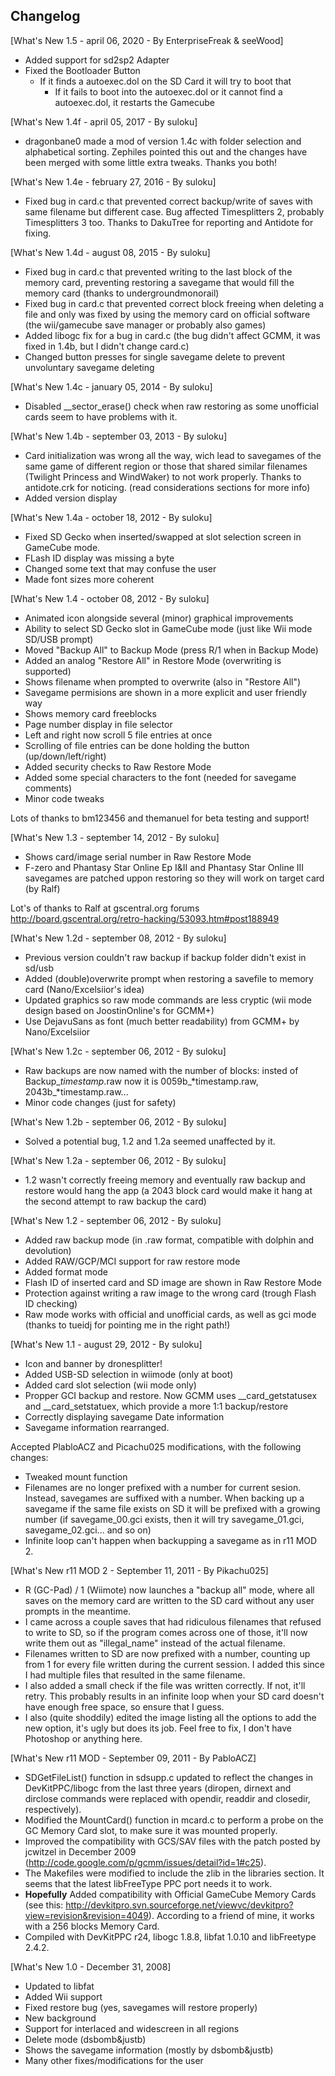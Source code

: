 ## Changelog

[What's New 1.5 - april 06, 2020 - By EnterpriseFreak & seeWood]
* Added support for sd2sp2 Adapter
* Fixed the Bootloader Button
  - If it finds a autoexec.dol on the SD Card it will try to boot that
    - If it fails to boot into the autoexec.dol or it cannot find a autoexec.dol, it restarts the Gamecube
    
[What's New 1.4f - april 05, 2017 - By suloku]
* dragonbane0 made a mod of version 1.4c with folder selection and alphabetical sorting. Zephiles pointed this out and the changes have been merged with some little extra tweaks. Thanks you both!

[What's New 1.4e - february 27, 2016 - By suloku]
* Fixed bug in card.c that prevented correct backup/write of saves with same filename but different case. Bug affected Timesplitters 2, probably Timesplitters 3 too. Thanks to DakuTree for reporting and Antidote for fixing.

[What's New 1.4d - august 08, 2015 - By suloku]
* Fixed bug in card.c that prevented writing to the last block of the memory card, preventing restoring a savegame that would fill the memory card (thanks to undergroundmonorail)
* Fixed bug in card.c that prevented correct block freeing when deleting a file and only was fixed by using the memory card on official software (the wii/gamecube save manager or probably also games)
* Added libogc fix for a bug in card.c (the bug didn't affect GCMM, it was fixed in 1.4b, but I didn't change card.c)
* Changed button presses for single savegame delete to prevent unvoluntary savegame deleting

[What's New 1.4c - january 05, 2014 - By suloku]
* Disabled __sector_erase() check when raw restoring as some unofficial cards seem to have problems with it.

[What's New 1.4b - september 03, 2013 - By suloku]
* Card initialization was wrong all the way, wich lead to savegames of the same game of different region or those that shared similar filenames (Twilight Princess and WindWaker) to not work properly. Thanks to antidote.crk for noticing. (read considerations sections for more info)
* Added version display

[What's New 1.4a - october 18, 2012 - By suloku]
* Fixed SD Gecko when inserted/swapped at slot selection screen in GameCube mode.
* FLash ID display was missing a byte
* Changed some text that may confuse the user
* Made font sizes more coherent

[What's New 1.4 - october 08, 2012 - By suloku]
* Animated icon alongside several (minor) graphical improvements
* Ability to select SD Gecko slot in GameCube mode (just like Wii mode SD/USB prompt)
* Moved "Backup All" to Backup Mode (press R/1 when in Backup Mode)
* Added an analog "Restore All" in Restore Mode (overwriting is supported)
* Shows filename when prompted to overwrite (also in "Restore All")
* Savegame permisions are shown in a more explicit and user friendly way
* Shows memory card freeblocks
* Page number display in file selector
* Left and right now scroll 5 file entries at once
* Scrolling of file entries can be done holding the button (up/down/left/right)
* Added security checks to Raw Restore Mode
* Added some special characters to the font (needed for savegame comments)
* Minor code tweaks

Lots of thanks to bm123456 and themanuel for beta testing and support!

[What's New 1.3 - september 14, 2012 - By suloku]

* Shows card/image serial number in Raw Restore Mode
* F-zero and Phantasy Star Online Ep I&II and Phantasy Star Online III savegames
are patched uppon restoring so they will work on target card (by Ralf)

Lot's of thanks to Ralf at gscentral.org forums
http://board.gscentral.org/retro-hacking/53093.htm#post188949

[What's New 1.2d - september 08, 2012 - By suloku]

* Previous version couldn't raw backup if backup folder didn't exist in sd/usb
* Added (double)overwrite prompt when restoring a savefile to memory card (Nano/Excelsiior's idea)
* Updated graphics so raw mode commands are less cryptic (wii mode design based on JoostinOnline's for GCMM+)
* Use DejavuSans as font (much better readability) from GCMM+ by Nano/Excelsiior

[What's New 1.2c - september 06, 2012 - By suloku]

* Raw backups are now named with the number of blocks: insted of Backup_*timestamp*.raw now it is 0059b_*timestamp.raw, 2043b_*timestamp.raw...
* Minor code changes (just for safety)

[What's New 1.2b - september 06, 2012 - By suloku]

* Solved a potential bug, 1.2 and 1.2a seemed unaffected by it.

[What's New 1.2a - september 06, 2012 - By suloku]

* 1.2 wasn't correctly freeing memory and eventually raw backup and restore would hang the app (a 2043 block card would make it hang at the second attempt to raw backup the card)

[What's New 1.2 - september 06, 2012 - By suloku]

* Added raw backup mode (in .raw format, compatible with dolphin and devolution)
* Added RAW/GCP/MCI support for raw restore mode
* Added format mode
* Flash ID of inserted card and SD image are shown in Raw Restore Mode
* Protection against writing a raw image to the wrong card (trough Flash ID checking)
* Raw mode works with official and unofficial cards, as well as gci mode (thanks to tueidj for pointing me in the right path!)

[What's New 1.1 - august 29, 2012 - By suloku]

* Icon and banner by dronesplitter!
* Added USB-SD selection in wiimode (only at boot)
* Added card slot selection (wii mode only)
* Propper GCI backup and restore. Now GCMM uses __card_getstatusex and __card_setstatuex, which provide a more 1:1 backup/restore
* Correctly displaying savegame Date information
* Savegame information rearranged.

Accepted PlabloACZ and Picachu025 modifications, with the following changes:
* Tweaked mount function
* Filenames are no longer prefixed with a number for current sesion. Instead, savegames are suffixed with a number. When backing up a savegame if the same file exists on SD it will be prefixed with a growing number (if savegame_00.gci exists, then it will try savegame_01.gci, savegame_02.gci... and so on)
* Infinite loop can't happen when backupping a savegame as in r11 MOD 2.

[What's New r11 MOD 2 - September 11, 2011 - By Pikachu025]
* R (GC-Pad) / 1 (Wiimote) now launches a "backup all" mode, where all saves on the memory card are written to the SD card without any user prompts in the meantime.
* I came across a couple saves that had ridiculous filenames that refused to write to SD, so if the program comes across one of those, it'll now write them out as "illegal_name" instead of the actual filename.
* Filenames written to SD are now prefixed with a number, counting up from 1 for every file written during the current session. I added this since I had multiple files that resulted in the same filename.
* I also added a small check if the file was written correctly. If not, it'll retry. This probably results in an infinite loop when your SD card doesn't have enough free space, so ensure that I guess.
* I also (quite shoddily) edited the image listing all the options to add the new option, it's ugly but does its job. Feel free to fix, I don't have Photoshop or anything here.

[What's New r11 MOD - September 09, 2011 - By PabloACZ]
* SDGetFileList() function in sdsupp.c updated to reflect the changes in DevKitPPC/libogc from the last three years (diropen, dirnext and dirclose commands were replaced with opendir, readdir and closedir, respectively).
* Modified the MountCard() function in mcard.c to perform a probe on the GC Memory Card slot, to make sure it was mounted properly.
* Improved the compatibility with GCS/SAV files with the patch posted by jcwitzel in December 2009 (http://code.google.com/p/gcmm/issues/detail?id=1#c25).
* The Makefiles were modified to include the zlib in the libraries section. It seems that the latest libFreeType PPC port needs it to work.
* **Hopefully** Added compatibility with Official GameCube Memory Cards (see this: http://devkitpro.svn.sourceforge.net/viewvc/devkitpro?view=revision&revision=4049). According to a friend of mine, it works with a 256 blocks Memory Card.
* Compiled with DevKitPPC r24, libogc 1.8.8, libfat 1.0.10 and libFreetype 2.4.2.

[What's New 1.0 - December 31, 2008]
* Updated to libfat
* Added Wii support
* Fixed restore bug (yes, savegames will restore properly)
* New background
* Support for interlaced and widescreen in all regions
* Delete mode (dsbomb&justb)
* Shows the savegame information (mostly by dsbomb&justb)
* Many other fixes/modifications for the user
